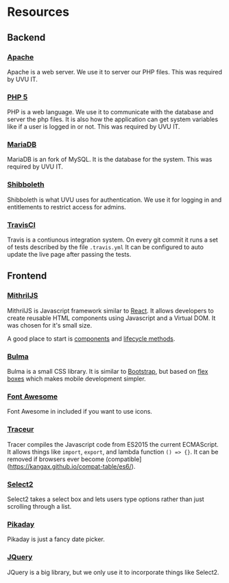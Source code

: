 # Resources

## Backend

### [Apache](https://www.apache.org/)

Apache is a web server. We use it to server our PHP files. This was required by UVU IT.

### [PHP 5](http://php.net/)

PHP is a web language. We use it to communicate with the database and server the php files. It is also how the application can get system variables like if a user is logged in or not. This was required by UVU IT.

### [MariaDB](https://mariadb.org/)

MariaDB is an fork of MySQL. It is the database for the system. This was required by UVU IT.

### [Shibboleth](https://shibboleth.net/)

Shibboleth is what UVU uses for authentication. We use it for logging in and entitlements to restrict access for admins.

### [TravisCI](https://travis-ci.org/uvu-crfs/www)

Travis is a contiunous integration system. On every git commit it runs a set of tests described by the file `.travis.yml` It can be configured to auto update the live page after passing the tests.

## Frontend

### [MithrilJS](https://mithril.js.org/)

MithrilJS is Javascript framework similar to [React](https://facebook.github.io/react/). It allows developers to create reusable HTML components using Javascript and a Virtual DOM. It was chosen for it's small size.

A good place to start is [components](https://mithril.js.org/hyperscript.html#components) and [lifecycle methods](https://mithril.js.org/hyperscript.html#lifecycle-methods).

### [Bulma](http://bulma.io/documentation/overview/start/)

Bulma is a small CSS library. It is similar to [Bootstrap](http://getbootstrap.com/), but based on [flex boxes](https://css-tricks.com/snippets/css/a-guide-to-flexbox/) which makes mobile development simpler.

### [Font Awesome](http://fontawesome.io/icons/)

Font Awesome in included if you want to use icons.

### [Traceur](https://github.com/google/traceur-compiler)

Tracer compiles the Javascript code from ES2015 the current ECMAScript. It allows things like `import`, `export`, and lambda function `() => {}`. It can be removed if browsers ever become (compatible](https://kangax.github.io/compat-table/es6/).

### [Select2](https://select2.github.io/)

Select2 takes a select box and lets users type options rather than just scrolling through a list.

### [Pikaday](https://dbushell.com/Pikaday/)

Pikaday is just a fancy date picker.

### [JQuery](https://jquery.com/)

JQuery is a big library, but we only use it to incorporate things like Select2.
